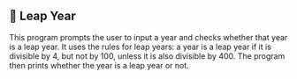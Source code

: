 ## 📅 Leap Year
This program prompts the user to input a year and checks whether that year is a leap year. It uses the rules for leap years: a year is a leap year if it is divisible by 4, but not by 100, unless it is also divisible by 400. The program then prints whether the year is a leap year or not.
